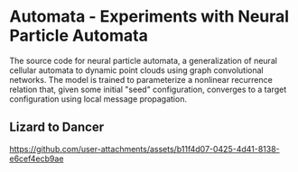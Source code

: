 Automata - Experiments with Neural Particle Automata
====================================================
The source code for neural particle automata, a generalization of neural cellular automata to dynamic point clouds using graph convolutional networks. The model is trained to parameterize a nonlinear recurrence relation that, given some initial "seed" configuration, converges to a target configuration using local message propagation.

## Lizard to Dancer
https://github.com/user-attachments/assets/b11f4d07-0425-4d41-8138-e6cef4ecb9ae
